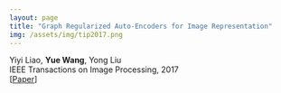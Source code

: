 ```yaml
---
layout: page
title: "Graph Regularized Auto-Encoders for Image Representation"
img: /assets/img/tip2017.png
---
```

Yiyi Liao, **Yue Wang**, Yong Liu
<br/>
IEEE Transactions on Image Processing, 2017
<br/>
[[Paper](https://ieeexplore.ieee.org/document/7556994)]
